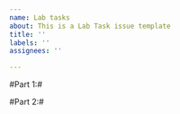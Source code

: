 ```yaml
---
name: Lab tasks
about: This is a Lab Task issue template
title: ''
labels: ''
assignees: ''

---
```


#Part 1:#





#Part 2:#

